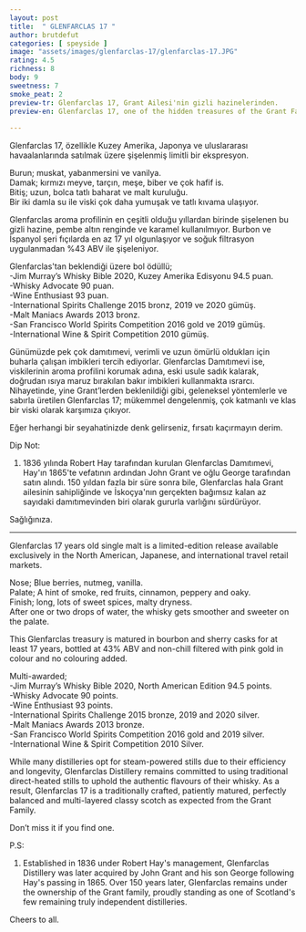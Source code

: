```yaml
---
layout: post
title:  " GLENFARCLAS 17 "
author: brutdefut
categories: [ speyside ]
image: "assets/images/glenfarclas-17/glenfarclas-17.JPG"
rating: 4.5
richness: 8
body: 9
sweetness: 7
smoke_peat: 2
preview-tr: Glenfarclas 17, Grant Ailesi'nin gizli hazinelerinden.                     
preview-en: Glenfarclas 17, one of the hidden treasures of the Grant Family.                
     
---
```


Glenfarclas 17, özellikle Kuzey Amerika, Japonya ve uluslararası havaalanlarında satılmak üzere şişelenmiş limitli bir ekspresyon.  

Burun; muskat, yabanmersini ve vanilya.   
Damak; kırmızı meyve, tarçın, meşe, biber ve çok hafif is.  
Bitiş; uzun, bolca tatlı baharat ve malt kuruluğu.    
Bir iki damla su ile viski çok daha yumuşak ve tatlı kıvama ulaşıyor.  

Glenfarclas aroma profilinin en çeşitli olduğu yıllardan birinde şişelenen bu gizli hazine, pembe altın renginde ve karamel kullanılmıyor. Burbon ve İspanyol şeri fıçılarda en az 17 yıl olgunlaşıyor ve soğuk filtrasyon uygulanmadan %43 ABV ile şişeleniyor.  

Glenfarclas'tan beklendiği üzere bol ödüllü;  
-Jim Murray’s Whisky Bible 2020, Kuzey Amerika Edisyonu 94.5 puan.  
-Whisky Advocate 90 puan.  
-Wine Enthusiast 93 puan.  
-International Spirits Challenge 2015 bronz, 2019 ve 2020 gümüş.   
-Malt Maniacs Awards 2013 bronz.  
-San Francisco World Spirits Competition 2016 gold ve 2019 gümüş.   
-International Wine & Spirit Competition 2010 gümüş.  

Günümüzde pek çok damıtımevi, verimli ve uzun ömürlü oldukları için buharla çalışan imbikleri tercih ediyorlar. Glenfarclas Damıtımevi ise, viskilerinin aroma profilini korumak adına, eski usule sadık kalarak, doğrudan ısıya maruz bırakılan bakır imbikleri kullanmakta ısrarcı. Nihayetinde, yine Grant’lerden beklenildiği gibi, geleneksel yöntemlerle ve sabırla üretilen Glenfarclas 17; mükemmel dengelenmiş, çok katmanlı ve klas bir viski olarak karşımıza çıkıyor.  

Eğer herhangi bir seyahatinizde denk gelirseniz, fırsatı kaçırmayın derim. 

Dip Not:  
1. 1836 yılında Robert Hay tarafından kurulan Glenfarclas Damıtımevi, Hay'ın 1865'te vefatının ardından John Grant ve oğlu George tarafından satın alındı. 150 yıldan fazla bir süre sonra bile, Glenfarclas hala Grant ailesinin sahipliğinde ve İskoçya'nın gerçekten bağımsız kalan az sayıdaki damıtımevinden biri olarak gururla varlığını sürdürüyor.  

Sağlığınıza.

-----------------------------------------------

<p id="english"></p>

Glenfarclas 17 years old single malt is a limited-edition release available exclusively in the North American, Japanese, and international travel retail markets.

Nose; Blue berries, nutmeg, vanilla.  
Palate; A hint of smoke, red fruits, cinnamon, peppery and oaky.  
Finish; long, lots of sweet spices, malty dryness.   
After one or two drops of water, the whisky gets smoother and sweeter on the palate.      

This Glenfarclas treasury is matured in bourbon and sherry casks for at least 17 years, bottled at 43% ABV and non-chill filtered with pink gold in colour and no colouring added.  

Multi-awarded;  
-Jim Murray’s Whisky Bible 2020, North American Edition 94.5 points.  
-Whisky Advocate 90 points.    
-Wine Enthusiast 93 points.  
-International Spirits Challenge 2015 bronze, 2019 and 2020 silver.    
-Malt Maniacs Awards 2013 bronze.  
-San Francisco World Spirits Competition 2016 gold and 2019 silver.   
-International Wine & Spirit Competition 2010 Silver.   

While many distilleries opt for steam-powered stills due to their efficiency and longevity, Glenfarclas Distillery remains committed to using traditional direct-heated stills to uphold the authentic flavours of their whisky. As a result, Glenfarclas 17 is a traditionally crafted, patiently matured, perfectly balanced and multi-layered classy scotch as expected from the Grant Family. 

Don’t miss it if you find one.     

P.S:  
1. Established in 1836 under Robert Hay's management, Glenfarclas Distillery was later acquired by John Grant and his son George following Hay's passing in 1865. Over 150 years later, Glenfarclas remains under the ownership of the Grant family, proudly standing as one of Scotland's few remaining truly independent distilleries.

Cheers to all.  


  
